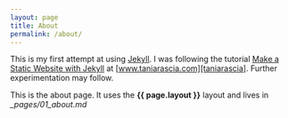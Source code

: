 ```yaml
---
layout: page
title: About
permalink: /about/
---
```


This is my first attempt at using [Jekyll][jekyll].
I was following the tutorial
[Make a Static Website with Jekyll][tutorial]
at [www.taniarascia.com][taniarascia].
Further experimentation may follow.

This is the about page.
It uses the **{{ page.layout }}** layout
and lives in *\_pages/01\_about.md*

[tutorial]: https://www.taniarascia.com/make-a-static-website-with-jekyll/
[taniarascia]: https://www.taniarascia.com/
[jekyll]: https://jekyllrb.com/

